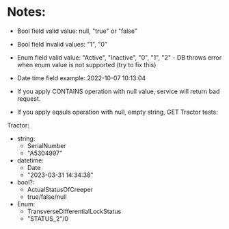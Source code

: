 # Notes:

- Bool field valid value: null, "true" or "false"
- Bool field invalid values: "1", "0"

- Enum field valid value: "Active", "Inactive", "0", "1", "2" - DB throws error when enum value is not supported (try to fix this)
- Date time field example: 2022-10-07 10:13:04

- If you apply CONTAINS operation with null value, service will return bad request.
- If you apply eqauls operation with null, empty string,
  GET Tractor tests:

Tractor:

- string:
  - SerialNumber
  - "A5304997"
- datetime:
  - Date
  - "2023-03-31 14:34:38"
- bool?:
  - ActualStatusOfCreeper
  - true/false/null
- Enum:
  - TransverseDifferentialLockStatus
  - "STATUS_2"/0
